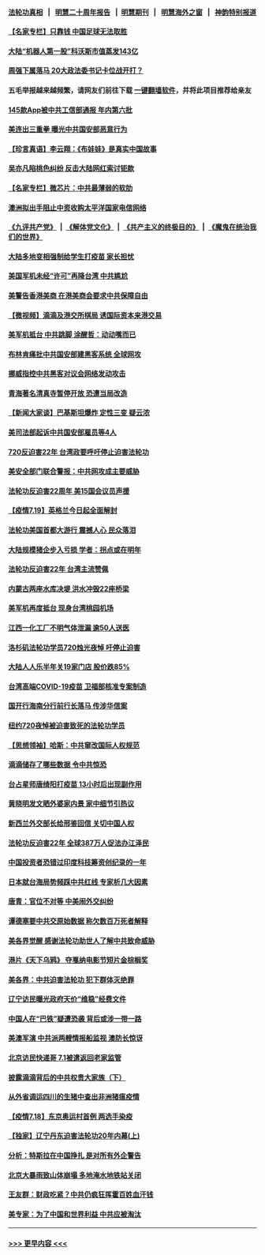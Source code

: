 #### [法轮功真相](https://github.com/gfw-breaker/truth/blob/master/README.md?t=0) &nbsp;&nbsp;|&nbsp;&nbsp; [明慧二十周年报告](https://github.com/gfw-breaker/mh-reports/blob/master/README.md?t=0) &nbsp;&nbsp;|&nbsp;&nbsp;[明慧期刊](https://github.com/gfw-breaker/mh-qikan) &nbsp;&nbsp;|&nbsp;&nbsp; [明慧海外之窗](https://github.com/gfw-breaker/mh-news/blob/master/README.md?t=0) &nbsp;&nbsp;|&nbsp;&nbsp; [神韵特别报道](https://github.com/gfw-breaker/mh-news/blob/master/shenyun.md?t=0)
#### [【名家专栏】只靠钱 中国足球无法取胜](../pages/nsc413/n13095631.md?t=07200401) 
#### [大陆“机器人第一股”科沃斯市值蒸发143亿](../pages/nsc413/n13099824.md?t=07200401) 
#### [周强下属落马 20大政法委书记卡位战开打？](../pages/nsc413/n13098375.md?t=07200401) 
#### 五毛举报越来越频繁，请网友们前往下载 [一键翻墙软件](https://github.com/gfw-breaker/ssr-accounts)，并将此项目推荐给亲友
#### [145款App被中共工信部通报 年内第六批](../pages/nsc413/n13099556.md?t=07200401) 
#### [美连出三重拳 曝光中共国安部恶意行为](../pages/nsc413/n13099856.md?t=07200401) 
#### [【珍言真语】李云翔：《布娃娃》是真实中国故事](../pages/nsc413/n13099471.md?t=07200401) 
#### [吴亦凡陷桃色纠纷 反击大陆网红索讨钜款](../pages/nsc413/n13099664.md?t=07200401) 
#### [【名家专栏】微芯片：中共最薄弱的软肋](../pages/nsc413/n13099425.md?t=07200401) 
#### [澳洲拟出手阻止中资收购太平洋国家电信网络](../pages/nsc413/n13099535.md?t=07200401) 
#### [《九评共产党》](https://github.com/begood0513/9ping.md/blob/master/README.md) &nbsp;|&nbsp; [《解体党文化》](../../../../jtdwh.md/blob/master/README.md)  &nbsp;|&nbsp; [《共产主义的终极目的》](../../../../gczydzjmd.md/blob/master/README.md) &nbsp;|&nbsp; [《魔鬼在统治我们的世界》](../../../../mgztzwmdsj.md/blob/master/README.md) 
#### [大陆多地变相强制给学生打疫苗 家长担忧](../pages/nsc413/n13099611.md?t=07200401) 
#### [美国军机未经“许可”再降台湾 中共尴尬](../pages/nsc413/n13099623.md?t=07200401) 
#### [美警告香港美商 在港美商会要求中共保障自由](../pages/nsc413/n13099303.md?t=07200401) 
#### [【微视频】滴滴及港交所棋局 诱国际资本来港交易](../pages/nsc413/n13099536.md?t=07200401) 
#### [美军机抵台 中共跳脚 涂醒哲：动动嘴而已](../pages/nsc413/n13099379.md?t=07200401) 
#### [布林肯痛批中共国安部建黑客系统 全球网攻](../pages/nsc413/n13099506.md?t=07200401) 
#### [挪威指控中共黑客对议会网络发动攻击](../pages/nsc413/n13099621.md?t=07200401) 
#### [青海著名清真寺暂停开放 恐遭当局改造](../pages/nsc413/n13099113.md?t=07200401) 
#### [【新闻大家谈】巴基斯坦爆炸 定性三变 疑云浓](../pages/nsc413/n13099122.md?t=07200401) 
#### [美司法部起诉中共国安部雇员等4人](../pages/nsc413/n13099431.md?t=07200401) 
#### [720反迫害22年 台湾政要呼吁停止迫害法轮功](../pages/nsc413/n13099029.md?t=07200401) 
#### [美安全部门联合警报：中共网攻成主要威胁](../pages/nsc413/n13098721.md?t=07200401) 
#### [法轮功反迫害22周年 美15国会议员声援](../pages/nsc413/n13092115.md?t=07200401) 
#### [【疫情7.19】英格兰今日起全面解封](../pages/nsc413/n13098843.md?t=07200401) 
#### [法轮功美国首都大游行 震撼人心 民众落泪](../pages/nsc413/n13097879.md?t=07200401) 
#### [大陆规模猪企步入亏损 学者：拐点或在明年](../pages/nsc413/n13098696.md?t=07200401) 
#### [法轮功反迫害22年 台湾主流赞佩](../pages/nsc413/n13097235.md?t=07200401) 
#### [内蒙古两座水库决堤 洪水冲毁22座桥梁](../pages/nsc413/n13098925.md?t=07200401) 
#### [美军机再度抵台 现身台湾桃园机场](../pages/nsc413/n13098779.md?t=07200401) 
#### [江西一化工厂不明气体泄漏 逾50人送医](../pages/nsc413/n13098733.md?t=07200401) 
#### [洛杉矶法轮功学员720烛光夜悼 吁停止迫害](../pages/nsc413/n13098757.md?t=07200401) 
#### [大陆人人乐半年关19家门店 股价跌85%](../pages/nsc413/n13097934.md?t=07200401) 
#### [台湾高端COVID-19疫苗 卫福部核准专案制造](../pages/nsc413/n13098621.md?t=07200401) 
#### [国开行海南分行前行长落马 传涉华信案](../pages/nsc413/n13098548.md?t=07200401) 
#### [纽约720夜悼被迫害致死的法轮功学员](../pages/nsc413/n13098166.md?t=07200401) 
#### [【思想领袖】哈斯：中共窜改国际人权规范](../pages/nsc413/n13053647.md?t=07200401) 
#### [滴滴储存了哪些数据 令中共惊恐](../pages/nsc413/n13097858.md?t=07200401) 
#### [台占星师唐绮阳打疫苗 13小时后出现副作用](../pages/nsc413/n13097793.md?t=07200401) 
#### [黄晓明发文晒外婆家内景 家中细节引热议](../pages/nsc413/n13097589.md?t=07200401) 
#### [新西兰外交部长给邢鉴回信 关切中国人权](../pages/nsc413/n13097488.md?t=07200401) 
#### [法轮功反迫害22年 全球387万人促法办江泽民](../pages/nsc413/n13093175.md?t=07200401) 
#### [中国投资者恐错过印度科技筹资创纪录的一年](../pages/nsc413/n13084670.md?t=07200401) 
#### [日本就台海局势频踩中共红线 专家析几大因素](../pages/nsc413/n13097476.md?t=07200401) 
#### [唐青：官位不对等 中美闹外交纠纷](../pages/nsc413/n13097723.md?t=07200401) 
#### [谭德塞要中共交原始数据 称欠数百万死者解释](../pages/nsc413/n13097567.md?t=07200401) 
#### [美各界觉醒 感谢法轮功助世人了解中共致命威胁](../pages/nsc413/n13097438.md?t=07200401) 
#### [港片《天下乌鸦》 夺戛纳电影节短片金棕榈奖](../pages/nsc413/n13097378.md?t=07200401) 
#### [美各界：中共迫害法轮功 犯下群体灭绝罪](../pages/nsc413/n13097361.md?t=07200401) 
#### [辽宁访民曝光政府天价“维稳”经费文件](../pages/nsc413/n13097268.md?t=07200401) 
#### [中国人在“巴铁”疑遭恐袭 背后或涉一带一路](../pages/nsc413/n13096063.md?t=07200401) 
#### [美澳军演 中共派两艘情报船监视 澳防长惊讶](../pages/nsc413/n13097237.md?t=07200401) 
#### [北京访民快递哥 7.1被遣返回老家监管](../pages/nsc413/n13097165.md?t=07200401) 
#### [披露滴滴背后的中共权贵大家族（下）](../pages/nsc413/n13094113.md?t=07200401) 
#### [从外省调运四川的生猪中查出非洲猪瘟疫情](../pages/nsc413/n13096919.md?t=07200401) 
#### [【疫情7.18】东京奥运村首例 两选手染疫](../pages/nsc413/n13096752.md?t=07200401) 
#### [【独家】辽宁丹东迫害法轮功20年内幕(上)](../pages/nsc413/n13089103.md?t=07200401) 
#### [分析：特斯拉在中国挣扎 是对所有外企警告](../pages/nsc413/n13084978.md?t=07200401) 
#### [北京大暴雨致山体崩塌 多地淹水地铁站关闭](../pages/nsc413/n13096568.md?t=07200401) 
#### [王友群：财政吃紧？中共仍疯狂挥霍百姓血汗钱](../pages/nsc413/n13096172.md?t=07200401) 
#### [美专家：为了中国和世界利益 中共应被淘汰](../pages/nsc413/n13082858.md?t=07200401) 

----
#### [ >>> 更早内容 <<< ](../indexes/nsc413-earlier.md)
